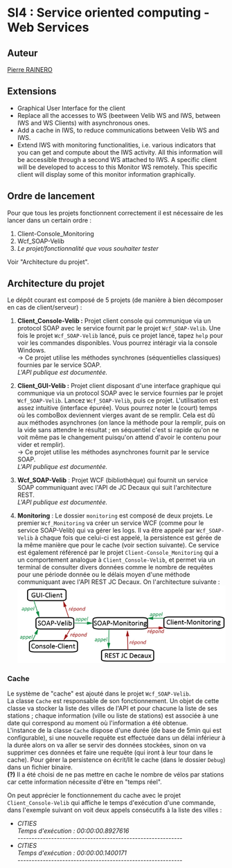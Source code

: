 # SI4 : Service oriented computing - Web Services 

## Auteur
[Pierre RAINERO](pierre.rainero@hotmail.fr)

## Extensions
 - Graphical User Interface for the client 
 - Replace all the accesses to WS (beetween Velib WS and IWS, between IWS and WS Clients) with asynchronous ones.
 - Add a cache in IWS, to reduce communications between Velib WS and IWS.
 - Extend IWS with monitoring functionalities, i.e. various indicators that you can get and compute about the IWS activity. All this information will be accessible through a second WS attached to IWS. A specific client will be developed to access to this Monitor WS remotely. This specific client will display some of this monitor information graphically.  

## Ordre de lancement
Pour que tous les projets fonctionnent correctement il est nécessaire de les lancer dans un certain ordre :  
 1. Client-Console_Monitoring
 2. Wcf_SOAP-Velib
 3. _Le projet/fonctionnalité que vous souhaiter tester_   

Voir "Architecture du projet".

## Architecture du projet
Le dépôt courant est composé de 5 projets (de manière à bien décomposer en cas de client/serveur) :  
 1. **Client_Console-Velib :** Projet client console qui communique via un protocol SOAP avec le service fournit par le projet `Wcf_SOAP-Velib`. Une fois le projet `Wcf_SOAP-Velib` lancé, puis ce projet lancé, tapez `help` pour voir les commandes disponibles. Vous pourrez intéragir via la console Windows.    
 → Ce projet utilise les méthodes synchrones (séquentielles classiques) fournies par le service SOAP.  
 _L'API publique est documentée._

 2. **Client_GUI-Velib :** Projet client disposant d'une interface graphique qui communique via un protocol SOAP avec le service fournies par le projet `Wcf_SOAP-Velib`. Lancez `Wcf_SOAP-Velib`, puis ce projet. L'utilisation est assez intuitive (interface épurée). Vous pourrez noter le (court) temps où les comboBox deviennent vierges avant de se remplir. Cela est dû aux méthodes asynchrones (on lance la méthode pour la remplir, puis on la vide sans attendre le résultat ; en séquentiel c'est si rapide qu'on ne voit même pas le changement puisqu'on attend d'avoir le contenu pour vider et remplir).   
 → Ce projet utilise les méthodes asynchrones fournit par le service SOAP.   
 _L'API publique est documentée._  

 3. **Wcf_SOAP-Velib** : Projet WCF (bibliothèque) qui fournit un service SOAP communiquant avec l'API de JC Decaux qui suit l'architecture REST.  
 _L'API publique est documentée._  

 4. **Monitoring** : Le dossier `monitoring` est composé de deux projets. Le premier `Wcf_Monitoring` va créer un service WCF (comme pour le service SOAP-Velib) qui va gérer les logs. Il va être appelé par `Wcf_SOAP-Velib` à chaque fois que celui-ci est appelé, la persistence est gérée de la même manière que pour le cache (voir section suivante). Ce service est également référencé par le projet `Client-Console_Monitoring` qui a un comportement analogue à `Client_Console-Velib`, et permet via un terminal de consulter divers données comme le nombre de requêtes pour une période donnée ou le délais moyen d'une méthode communiquant avec l'API REST JC Decaux. On l'architecture suivante :    
 ![appels](doc/appels.jpg)

### **Cache**
Le système de "cache" est ajouté dans le projet `Wcf_SOAP-Velib`.   
La classe `Cache` est responsable de son fonctionnement. Un objet de cette classe va stocker la liste des villes de l'API et pour chacune la liste de ses stations ; chaque information (ville ou liste de stations) est associée à une date qui correspond au moment où l'information a été obtenue.    
L'instance de la classe `Cache` dispose d'une durée (de base de 5min qui est configurable), si une nouvelle requête est effectuée dans un délai inférieur à la durée alors on va aller se servir des données stockées, sinon on va supprimer ces données et faire une requête (qui iront à leur tour dans le cache). Pour gérer la persistence on écrit/lit le cache (dans le dossier `Debug`) dans un fichier binaire.   
**(?)** Il a été choisi de ne pas mettre en cache le nombre de vélos par stations car cette information nécessite d'être en "temps réel".  
   
On peut apprécier le fonctionnement du cache avec le projet `Client_Console-Velib` qui affiche le temps d'exécution d'une commande, dans l'exemple suivant on voit deux appels consécutifs à la liste des villes :   
- _CITIES   
Temps d'exécution : 00:00:00.8927616   
-----------------------------------------------------------_   
- _CITIES   
Temps d'exécution : 00:00:00.1400171   
-----------------------------------------------------------_
